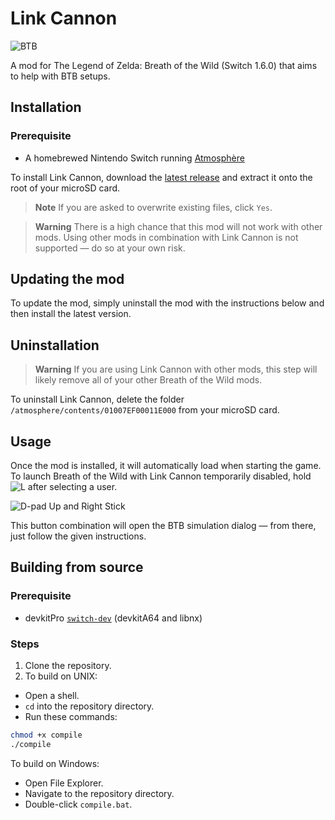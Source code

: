 # Link Cannon
![BTB](https://repository-images.githubusercontent.com/594929966/db09df55-f0ea-40e7-bd3e-dc1a84c60455)

A mod for The Legend of Zelda: Breath of the Wild (Switch 1.6.0) that aims to help with BTB setups.

## Installation
### Prerequisite
- A homebrewed Nintendo Switch running [Atmosphère](https://github.com/Atmosphere-NX/Atmosphere)

To install Link Cannon, download the [latest release](https://github.com/Makonede/LinkCannon/releases/latest) and extract it onto the root of your microSD card.

> **Note**
> If you are asked to overwrite existing files, click `Yes`.

> **Warning**
> There is a high chance that this mod will not work with other mods. Using other mods in combination with Link Cannon is not supported — do so at your own risk.

## Updating the mod
To update the mod, simply uninstall the mod with the instructions below and then install the latest version.

## Uninstallation
> **Warning**
> If you are using Link Cannon with other mods, this step will likely remove all of your other Breath of the Wild mods.

To uninstall Link Cannon, delete the folder `/atmosphere/contents/01007EF00011E000` from your microSD card.

## Usage
Once the mod is installed, it will automatically load when starting the game. To launch Breath of the Wild with Link Cannon temporarily disabled, hold ![L](https://restite.org/dpad/l) after selecting a user.

![D-pad Up and Right Stick](https://restite.org/dpad/8o)

This button combination will open the BTB simulation dialog — from there, just follow the given instructions.

## Building from source
### Prerequisite
- devkitPro [`switch-dev`](https://switchbrew.org/wiki/Setting_up_Development_Environment) (devkitA64 and libnx)

### Steps
1. Clone the repository.
2. To build on UNIX:
- Open a shell.
- `cd` into the repository directory.
- Run these commands:
```bash
chmod +x compile
./compile
```
To build on Windows:
- Open File Explorer.
- Navigate to the repository directory.
- Double-click `compile.bat`.
